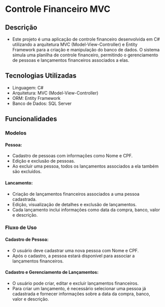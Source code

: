 # Controle Financeiro MVC

## Descrição

- Este projeto é uma aplicação de controle financeiro desenvolvida em C# utilizando a arquitetura MVC (Model-View-Controller) e Entity Framework para a criação e manipulação do banco de dados. O sistema simula uma planilha de controle financeiro, permitindo o gerenciamento de pessoas e lançamentos financeiros associados a elas.

## Tecnologias Utilizadas
- Linguagem: C#
- Arquitetura: MVC (Model-View-Controller)
- ORM: Entity Framework
- Banco de Dados: SQL Server

## Funcionalidades

### Modelos

#### Pessoa:
- Cadastro de pessoas com informações como Nome e CPF.
- Edição e exclusão de pessoas.
- Ao excluir uma pessoa, todos os lançamentos associados a ela também são excluídos.

#### Lancamento:
- Criação de lançamentos financeiros associados a uma pessoa cadastrada.
- Edição, visualização de detalhes e exclusão de lançamentos.
- Cada lançamento inclui informações como data da compra, banco, valor e descrição.

### Fluxo de Uso

#### Cadastro de Pessoa:
- O usuário deve cadastrar uma nova pessoa com Nome e CPF.
- Após o cadastro, a pessoa estará disponível para associar a lançamentos financeiros.

#### Cadastro e Gerenciamento de Lançamentos:
- O usuário pode criar, editar e excluir lançamentos financeiros.
- Para criar um lançamento, é necessário selecionar uma pessoa já cadastrada e fornecer informações sobre a data da compra, banco, valor e descrição.
